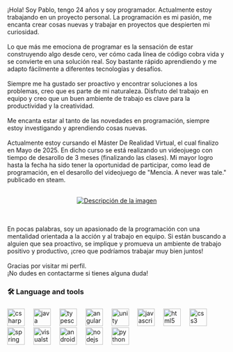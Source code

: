 <div align="center">
 
</div>

###

<p align="left">¡Hola! Soy Pablo, tengo 24 años y soy programador. Actualmente estoy trabajando en un proyecto personal. La programación es mi pasión, me encanta crear cosas nuevas y trabajar en proyectos que despierten mi curiosidad.<br><br>Lo que más me emociona de programar es la sensación de estar construyendo algo desde cero, ver cómo cada línea de código cobra vida y se convierte en una solución real. Soy bastante rápido aprendiendo y me adapto fácilmente a diferentes tecnologías y desafíos.<br><br>Siempre me ha gustado ser proactivo y encontrar soluciones a los problemas, creo que es parte de mi naturaleza. Disfruto del trabajo en equipo y creo que un buen ambiente de trabajo es clave para la productividad y la creatividad.<br><br>Me encanta estar al tanto de las novedades en programación, siempre estoy investigando y aprendiendo cosas nuevas.<br><br>Actualmente estoy cursando el Máster De Realidad Virtual, el cual finalizo en Mayo de 2025. En dicho curso se está realizando un videojuego con tiempo de desarollo de 3 meses (finalizando las clases). Mi mayor logro hasta la fecha ha sido tener la oportunidad de participar, como lead de programación, en el desarollo del videojuego de "Mencia. A never was tale." publicado en steam.<br><br>

<div align="center">
  <a href="https://store.steampowered.com/app/2392660/Mencia_A_never_was_tale/">
    <img src="https://shared.cloudflare.steamstatic.com/store_item_assets/steam/apps/2392660/header.jpg?t=1688542658" alt="Descripción de la imagen">
  </a>
</div>
 
 <br><br>En pocas palabras, soy un apasionado de la programación con una mentalidad orientada a la acción y al trabajo en equipo. Si están buscando a alguien que sea proactivo, se implique y promueva un ambiente de trabajo positivo y productivo, ¡creo que podríamos trabajar muy bien juntos!<br><br>Gracias por visitar mi perfil. <br>¡No dudes en contactarme si tienes alguna duda!</p>

###

<h3 align="left">🛠 Language and tools</h3>

###

<div align="left">
  <img src="https://cdn.jsdelivr.net/gh/devicons/devicon/icons/csharp/csharp-original.svg" height="40" alt="csharp logo"  />
  <img width="12" />
  <img src="https://cdn.jsdelivr.net/gh/devicons/devicon/icons/java/java-original.svg" height="40" alt="java logo"  />
  <img width="12" />
  <img src="https://cdn.jsdelivr.net/gh/devicons/devicon/icons/typescript/typescript-original.svg" height="40" alt="typescript logo"  />
  <img width="12" />
  <img src="https://cdn.jsdelivr.net/gh/devicons/devicon/icons/angularjs/angularjs-original.svg" height="40" alt="angularjs logo"  />
  <img width="12" />
  <img src="https://cdn.jsdelivr.net/gh/devicons/devicon/icons/unity/unity-original.svg" height="40" alt="unity logo"  />
  <img width="12" />
  <img src="https://cdn.jsdelivr.net/gh/devicons/devicon/icons/javascript/javascript-original.svg" height="40" alt="javascript logo"  />
  <img width="12" />
  <img src="https://cdn.jsdelivr.net/gh/devicons/devicon/icons/html5/html5-original.svg" height="40" alt="html5 logo"  />
  <img width="12" />
  <img src="https://cdn.jsdelivr.net/gh/devicons/devicon/icons/css3/css3-original.svg" height="40" alt="css3 logo"  />
  <img width="12" />
  <img src="https://cdn.jsdelivr.net/gh/devicons/devicon/icons/spring/spring-original.svg" height="40" alt="spring logo"  />
  <img width="12" />
  <img src="https://cdn.jsdelivr.net/gh/devicons/devicon/icons/visualstudio/visualstudio-plain.svg" height="40" alt="visualstudio logo"  />
  <img width="12" />
  <img src="https://cdn.jsdelivr.net/gh/devicons/devicon/icons/androidstudio/androidstudio-original.svg" height="40" alt="androidstudio logo"  />
  <img width="12" />
  <img src="https://cdn.jsdelivr.net/gh/devicons/devicon/icons/nodejs/nodejs-original.svg" height="40" alt="nodejs logo"  />
  <img width="12" />
  <img src="https://cdn.jsdelivr.net/gh/devicons/devicon/icons/python/python-original.svg" height="40" alt="python logo"  />
</div>

###


###
